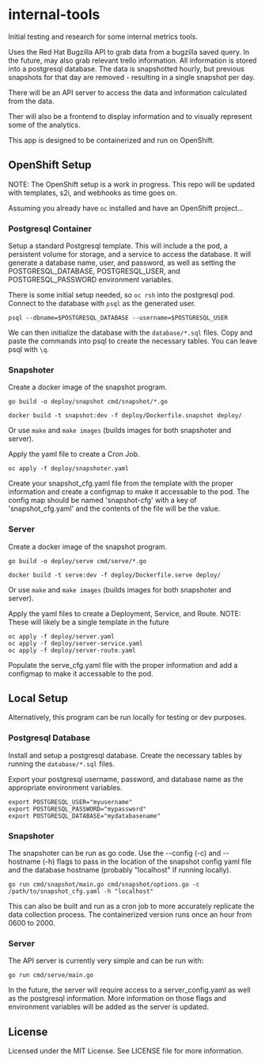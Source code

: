 # internal-tools
Initial testing and research for some internal metrics tools.

Uses the Red Hat Bugzilla API to grab data from a bugzilla saved query.  In the future, may also grab relevant trello information.  All information is stored into a postgresql database.  The data is snapshotted hourly, but previous snapshots for that day are removed - resulting in a single snapshot per day.

There will be an API server to access the data and information calculated from the data.

Ther will also be a frontend to display information and to visually represent some of the analytics.

This app is designed to be containerized and run on OpenShift.

## OpenShift Setup

NOTE: The OpenShift setup is a work in progress.  This repo will be updated with templates, s2i, and webhooks as time goes on.

Assuming you already have `oc` installed and have an OpenShift project...

### Postgresql Container

Setup a standard Postgresql template.  This will include a the pod, a persistent volume for storage, and a service to access the database.  It will generate a database name, user, and password, as well as setting the POSTGRESQL_DATABASE, POSTGRESQL_USER, and POSTGRESQL_PASSWORD environment variables.

There is some initial setup needed, so `oc rsh` into the postgresql pod.  Connect to the database with `psql` as the generated user.

    psql --dbname=$POSTGRESQL_DATABASE --username=$POSTGRESQL_USER

We can then initialize the database with the `database/*.sql` files.  Copy and paste the commands into psql to create the necessary tables.  You can leave psql with `\q`.

### Snapshoter

Create a docker image of the snapshot program.

    go build -o deploy/snapshot cmd/snapshot/*.go

    docker build -t snapshot:dev -f deploy/Dockerfile.snapshot deploy/

Or use `make` and `make images` (builds images for both snapshoter and server).

Apply the yaml file to create a Cron Job.

    oc apply -f deploy/snapshoter.yaml

Create your snapshot_cfg.yaml file from the template with the proper information and create a configmap to make it accessable to the pod.  The config map should be named 'snapshot-cfg' with a key of 'snapshot_cfg.yaml' and the contents of the file will be the value.

### Server

Create a docker image of the snapshot program.

    go build -o deploy/serve cmd/serve/*.go

    docker build -t serve:dev -f deploy/Dockerfile.serve deploy/

Or use `make` and `make images` (builds images for both snapshoter and server).

Apply the yaml files to create a Deployment, Service, and Route.  NOTE: These will likely be a single template in the future

    oc apply -f deploy/server.yaml
    oc apply -f deploy/server-service.yaml
    oc apply -f deploy/server-route.yaml

Populate the serve_cfg.yaml file with the proper information and add a configmap  to make it accessable to the pod.


## Local Setup

Alternatively, this program can be run locally for testing or dev purposes.

### Postgresql Database

Install and setup a postgresql database.  Create the necessary tables by running the `database/*.sql` files.

Export your postgresql username, password, and database name as the appropriate environment variables.

    export POSTGRESQL_USER="myusername"
    export POSTGRESQL_PASSWORD="mypassword"
    export POSTGRESQL_DATABASE="mydatabasename"

### Snapshoter

The snapshoter can be run as go code.  Use the --config (-c) and --hostname (-h) flags to pass in the location of the snapshot config yaml file and the database hostname (probably "localhost" if running locally).

    go run cmd/snapshot/main.go cmd/snapshot/options.go -c /path/to/snapshot_cfg.yaml -h "localhost"

This can also be built and run as a cron job to more accurately replicate the data collection process.  The containerized version runs once an hour from 0600 to 2000.

### Server

The API server is currently very simple and can be run with:

    go run cmd/serve/main.go

In the future, the server will require access to a server_config.yaml as well as the postgresql information.  More information on those flags and environment variables will be added as the server is updated.

## License

Licensed under the MIT License.  See LICENSE file for more information.